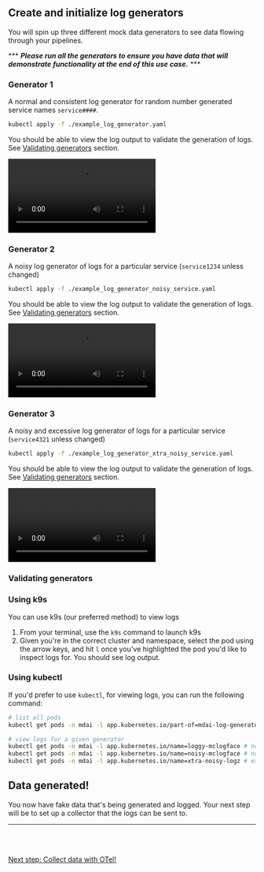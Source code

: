 ## Create and initialize log generators 

You will spin up three different mock data generators to see data flowing through your pipelines. 

*** _**Please run all the generators to ensure you have data that will demonstrate functionality at the end of this use case.**_ ***

### Generator 1

A normal and consistent log generator for random number generated service names `service####`.

```bash
kubectl apply -f ./example_log_generator.yaml
```

You should be able to view the log output to validate the generation of logs. See [Validating generators](#validating-generators) section.

<video controls src="../../media/logs_normal.mp4"></video>

### Generator 2

A noisy log generator of logs for a particular service (`service1234` unless changed)

```bash
kubectl apply -f ./example_log_generator_noisy_service.yaml
```

You should be able to view the log output to validate the generation of logs. See [Validating generators](#validating-generators) section.

<video controls src="../../media/logs_noisy.mp4"></video>

### Generator 3

A noisy and excessive log generator of logs for a particular service (`service4321` unless changed)

```bash
kubectl apply -f ./example_log_generator_xtra_noisy_service.yaml
```

You should be able to view the log output to validate the generation of logs. See [Validating generators](#validating-generators) section.

<video controls src="../../media/log_xtra_noisy.mp4"></video>


### Validating generators

### Using k9s

You can use k9s (our preferred method) to view logs 

1. From your terminal, use the `k9s` command to launch k9s
2. Given you're in the correct cluster and namespace, select the pod using the arrow keys, and hit `l` once you've highlighted the pod you'd like to inspect logs for. You should see log output.

### Using kubectl

If you'd prefer to use `kubectl`, for viewing logs, you can run the following command:

```bash
# list all pods 
kubectl get pods -n mdai -l app.kubernetes.io/part-of=mdai-log-generator

# view logs for a given generator
kubectl get pods -n mdai -l app.kubernetes.io/name=loggy-mclogface # normal
kubectl get pods -n mdai -l app.kubernetes.io/name=noisy-mclogface # noisy
kubectl get pods -n mdai -l app.kubernetes.io/name=xtra-noisy-logz # extra noisy
```

## Data generated!

You now have fake data that's being generated and logged. Your next step will be to set up a collector that the logs can be sent to.

----

<br />
<br />

[Next step: Collect data with OTel!](./collect_data.md)